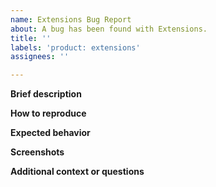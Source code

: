 ```yaml
---
name: Extensions Bug Report
about: A bug has been found with Extensions.
title: ''
labels: 'product: extensions'
assignees: ''

---
```


**Brief description**

**How to reproduce**

**Expected behavior**

**Screenshots**

**Additional context or questions**
